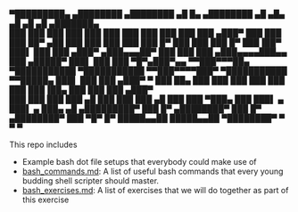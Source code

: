 ▀█████████▄     ▄████████    ▄████████    ▄█    █▄            ▄████████    ▄█   ▄█▄  ▄█   ▄█        ▄█        ▄███████▄  
  ███    ███   ███    ███   ███    ███   ███    ███          ███    ███   ███ ▄███▀ ███  ███       ███       ██▀     ▄██ 
  ███    ███   ███    ███   ███    █▀    ███    ███          ███    █▀    ███▐██▀   ███▌ ███       ███             ▄███▀ 
 ▄███▄▄▄██▀    ███    ███   ███         ▄███▄▄▄▄███▄▄        ███         ▄█████▀    ███▌ ███       ███        ▀█▀▄███▀▄▄ 
▀▀███▀▀▀██▄  ▀███████████ ▀███████████ ▀▀███▀▀▀▀███▀       ▀███████████ ▀▀█████▄    ███▌ ███       ███         ▄███▀   ▀ 
  ███    ██▄   ███    ███          ███   ███    ███                 ███   ███▐██▄   ███  ███       ███       ▄███▀       
  ███    ███   ███    ███    ▄█    ███   ███    ███           ▄█    ███   ███ ▀███▄ ███  ███▌    ▄ ███▌    ▄ ███▄     ▄█ 
▄█████████▀    ███    █▀   ▄████████▀    ███    █▀          ▄████████▀    ███   ▀█▀ █▀   █████▄▄██ █████▄▄██  ▀████████▀ 
                                                                          ▀              ▀         ▀                     

This repo includes

* Example bash dot file setups that everybody could make use of
* [bash_commands.md](bash_commands.md): A list of useful bash commands that every young budding shell scripter should master. 
* [bash_exercises.md](bash_exercises.md): A list of exercises that we will do together as part of this exercise